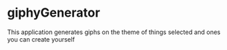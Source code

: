 # giphyGenerator
This application generates giphs on the theme of things selected and ones you can create yourself
